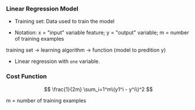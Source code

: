 ### Linear Regression Model

- Training set: Data used to train the model

- Notation: x = "input" variable feature; y = "output" variable; m = number of training examples

training set -> learning algorithm -> function (model to predition y)

- Linear regression with `one` variable.

### Cost Function

$$
\frac{1}{2m} \sum_i=1^m\(y1^i - y^i\)^2
$$

m = number of training examples
